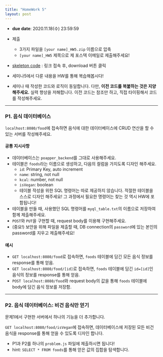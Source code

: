 ```yaml
---
title: "HomeWork 5"
layout: post
---
```


- **due date**: 2020.11.18(수) 23:59:59
- 제출
  - 3가지 파일을 `[your name]_HW5.zip` 이름으로 압축
  - `[your name]_HW5` 제목으로 제 포스텍 이메일로 제출해주세요!
- [skeleton code](https://github.com/BlueHorn07/poapper-backend/blob/master/assets/hw/hw5.zip) : 링크 접속 후, download 버튼 클릭

- 세미나5에서 다룬 내용을 HW를 통해 복습해봅시다!
- 세미나 때 작성한 코드와 로직이 동일합니다. 다만, **이전 코드를 복붙하는 것은 지양해주세요.** 실력 향상을 저해합니다. 이전 코드는 참조만 하고, 직접 타이핑해서 코드를 작성해주세요.

<hr>

### P1. 음식 데이터베이스
`localhost:8080/food`에 접속하면 음식에 대한 데이터베이스에 CRUD 연산을 할 수 있는 서버를 작성해주세요.

#### 공통 지시사항
- 데이터베이스는 `poapper_backend`를 그대로 사용해주세요.
- 테이블은 `foods`라는 이름으로 생성하고, 다음의 컬럼을 가지도록 디자인 해주세요.
  - `id`: Primary Key, auto increment
  - `name`: string, not null
  - `kcal`: number, not null
  - `isVegan`: boolean
  - 테이블 작성을 위한 SQL 명령어는 따로 제공하지 않습니다. 적절한 테이블을 스스로 디자인 해주세요! 그 과정에서 필요한 명령어는 찾는 것 역시 HW에 포함됩니다!
- 테이블을 만들 때, 사용했던 SQL 명령어를 `myql_table.txt`의 이름으로 저장하여 함께 제출해주세요.
- `POST`와 `PUT`을 구현할 때, request body를 이용해 구현해주세요.
- (중요!) 보안을 위해 파일을 제출할 때, DB connection의 `password`에 있는 본인의 password를 지우고 제출해주세요!

#### 예시
- `GET localhost:8080/food`로 접속하면, `foods` 테이블에 담긴 모든 음식 정보를 response를 통해 얻음.
- `GET localhost:8080/food/[id]`로 접속하면, `foods` 테이블에 담긴 `id=[id]`인 음식의 정보를 response를 통해 얻음.
- `POST localhost:8080/food`와 request body의 값을 통해 `foods` 테이블에 body에 담긴 음식 정보를 저장함.

<hr>

### P2. 음식 데이터베이스: 비건 음식만 얻기
문제1에서 구현한 서버에서 하나의 기능을 더 추가합니다.

`GET localhost:8080/food/isVegan`에 접속하면, 데이터베이스에 저장된 모든 비건 음식을 response를 통해 얻을 수 있도록 디자인 합니다.

- P1과 P2를 하나의 `problem.js` 파일에 제출하시면 됩니다!
- hint: `SELECT * FROM foods`를 통해 얻은 값의 집합을 탐색합니다.
